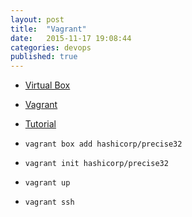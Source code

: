 ```yaml
---
layout: post
title:  "Vagrant"
date:   2015-11-17 19:08:44
categories: devops
published: true
---
```


* [Virtual Box](https://virtualbox.org)
* [Vagrant](http://vagrantup.com)
* [Tutorial](https://gist.github.com/learncodeacademy/5f84705f2229f14d758d)

* `vagrant box add hashicorp/precise32`
* `vagrant init hashicorp/precise32`
* `vagrant up`
* `vagrant ssh`